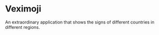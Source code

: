 # Veximoji
An extraordinary application that shows the signs of different countries in different regions.
